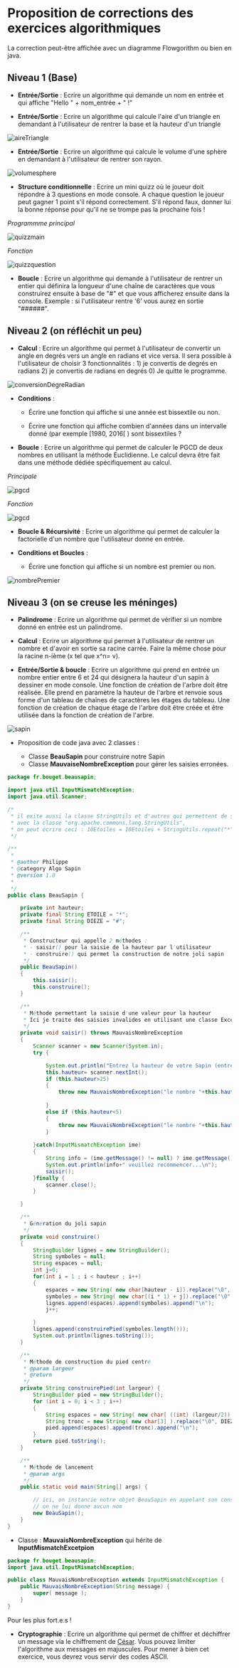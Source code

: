 # Proposition de corrections des exercices algorithmiques

La correction peut-être affichée avec un diagramme Flowgorithm ou bien en java.

## Niveau 1 (Base)

* **Entrée/Sortie** : Ecrire un algorithme qui demande un nom en entrée et qui affiche "Hello " + nom_entrée + " !"

* **Entrée/Sortie** : Ecrire un algorithme qui calcule l'aire d'un triangle en demandant à l'utilisateur de rentrer la base et la hauteur d'un triangle

![aireTriangle](images/aireTriangle-Main.png)


* **Entrée/Sortie** : Ecrire un algorithme qui calcule le volume d'une sphère en demandant à l'utilisateur de rentrer son rayon.

![volumesphere](images/volumeSphere-Main.png)

* **Structure conditionnelle** : Ecrire un mini quizz où le joueur doit répondre à 3 questions en mode console. A chaque question le joueur peut gagner 1 point s'il répond correctement. S'il répond faux, donner lui la bonne réponse pour qu'il ne se trompe pas la prochaine fois !

*Programmme principal*

![quizzmain](images/Quizz-flowgorithm-Main.png)

*Fonction*

![quizzquestion](images/Quizz-flowgorithm-question.png)

* **Boucle** : Ecrire un algorithme qui demande à l'utilisateur de rentrer un entier qui définira la longueur d'une chaîne de caractères que vous construirez ensuite à base de "#" et que vous afficherez ensuite dans la console. Exemple : si l'utilisateur rentre '6' vous aurez en sortie "######".

## Niveau 2 (on réfléchit un peu)

* **Calcul** : Ecrire un algorithme qui permet à l'utilisateur de convertir un angle en degrés vers un angle en radians et vice versa. Il sera possible à l'utilisateur de choisir 3 fonctionnalités : 1) je convertis de degrés en radians 2) je convertis de radians en degrés 0) Je quitte le programme.

![conversionDegreRadian](images/conversionDegreRadian-Main.png)

* **Conditions** : 
  -   Écrire une fonction qui affiche si une année est bissextile ou non.

  -   Écrire une fonction qui affiche combien d'années dans un intervalle donné (par exemple \[1980, 2016\[ ) sont bissextiles ?

* **Boucle** : Ecrire un algorithme qui permet de calculer le PGCD de deux nombres en utilisant la méthode Euclidienne. Le calcul devra être fait dans une méthode dédiée spécifiquement au calcul.

*Principale*

![pgcd](images/pgcd-Main.png)

*Fonction*

![pgcd](images/pgcd-calculPgcd.png)

* **Boucle & Récursivité** : Ecrire un algorithme qui permet de calculer la factorielle d'un nombre que l'utilisateur donne en entrée.

* **Conditions et Boucles** :
  -   Écrire une fonction qui affiche si un nombre est premier ou non.

![nombrePremier](images/algo-premier.png)

## Niveau 3 (on se creuse les méninges)

* **Palindrome** : Ecrire un algorithme qui permet de vérifier si un nombre donné en entrée est un palindrome.

* **Calcul** : Ecrire un algorithme qui permet à l'utilisateur de rentrer un nombre et d'avoir en sortie sa racine carrée. Faire la même chose pour la racine n-ième (x tel que x^n= v).

* **Entrée/Sortie & boucle** : Ecrire un algorithme qui prend en entrée un nombre entier entre 6 et 24 qui désignera la hauteur d'un sapin à dessiner en mode console. Une fonction de création de l'arbre doit être réalisée. Elle prend en paramètre la hauteur de l'arbre et renvoie sous forme d'un tableau de chaînes de caractères les étages du tableau. Une fonction de création de chaque étage de l'arbre doit être créée et être utilisée dans la fonction de création de l'arbre.

![sapin](images/sapin-eclipse.jpg)

- Proposition de code java avec 2 classes :

    * Classe **BeauSapin** pour construire notre Sapin
    * Classe **MauvaiseNombreException** pour gérer les saisies erronées.

```java
package fr.bouget.beausapin;

import java.util.InputMismatchException;
import java.util.Scanner;

/*
 * il exite aussi la classe StringUtils et d'autres qui permettent de simplifier notre algo.
 * avec la classe "org.apache.commons.lang.StringUtils",
 * on peut écrire ceci : 10Etoiles = 10Etoiles + StringUtils.repeat("*", 10);
 */

/**
 * 
 * @author Philippe
 * @category Algo Sapin
 * @version 1.0
 *
 */
public class BeauSapin {

	private int hauteur;
	private final String ETOILE = "*";
	private final String DIEZE = "#";

	/**
	 * Constructeur qui appelle 2 méthodes :
	 * - saisir() pour la saisie de la hauteur par l'utilisateur
	 * - construire() qui permet la construction de notre joli sapin
	 */
	public BeauSapin()
	{
		this.saisir();
		this.construire();
	}

	/**
	 * Méthode permettant la saisie d'une valeur pour la hauteur
	 * Ici je traite des saisies invalides en utilisant une classe Exception 
	 */
	private void saisir() throws MauvaisNombreException
	{
		Scanner scanner = new Scanner(System.in);
		try {

			System.out.println("Entrez la hauteur de votre Sapin (entre 5 et 25 compris) : ");
			this.hauteur= scanner.nextInt();
			if (this.hauteur>25)
			{
				throw new MauvaisNombreException("le nombre "+this.hauteur+" est trop grand, ");
				
			}
			else if (this.hauteur<5)
			{
				throw new MauvaisNombreException("le nombre "+this.hauteur+" est trop petit, ");
			}
			
		}catch(InputMismatchException ime)
		{
			String info = (ime.getMessage() != null) ? ime.getMessage() : "Caractères invalides, ";
			System.out.println(info+" veuillez recommencer...\n");
			saisir();
		}finally {
			scanner.close();
		}

	}

	/**
	 * Génération du joli sapin
	 */
	private void construire()
	{
		StringBuilder lignes = new StringBuilder();
		String symboles = null;
		String espaces = null;
		int j=0;
		for(int i = 1 ; i < hauteur ; i++)
		{
			espaces = new String( new char[hauteur - i]).replace("\0", " ");
			symboles = new String( new char[(i * 1) + j]).replace("\0", ETOILE);
			lignes.append(espaces).append(symboles).append("\n");
			j++;

		}
		lignes.append(construirePied(symboles.length()));
		System.out.println(lignes.toString());
	}

	/**
	 * Méthode de construction du pied centré
	 * @param largeur
	 * @return
	 */
	private String construirePied(int largeur) {
		StringBuilder pied = new StringBuilder();
		for (int i = 0; i < 3 ; i++)
		{
			String espaces = new String( new char[ ((int) (largeur/2)) ]).replace("\0", " ");
			String tronc = new String( new char[3] ).replace("\0", DIEZE);
			pied.append(espaces).append(tronc).append("\n");
		}
		return pied.toString();
	}

	/**
	 * Méthode de lancement
	 * @param args
	 */
	public static void main(String[] args) {

		// ici, on instancie notre objet BeauSapin en appelant son constructeur
		// on ne lui donne aucun nom
		new BeauSapin();
	}
}

```

- Classe : **MauvaisNombreException** qui hérite de **InputMismatchExcetpion**

```java
package fr.bouget.beausapin;
import java.util.InputMismatchException;

public class MauvaisNombreException extends InputMismatchException {
	public MauvaisNombreException(String message) {
		super( message );
	}
}

```

Pour les plus fort.e.s !

* **Cryptographie** : Ecrire un algorithme qui permet de chiffrer et déchiffrer un message via le chiffrement de  [César](https://fr.wikipedia.org/wiki/Chiffrement_par_d%C3%A9calage). Vous pouvez limiter l'algorithme aux messages en majuscules. Pour mener à bien cet exercice, vous devrez vous servir des codes ASCII.
